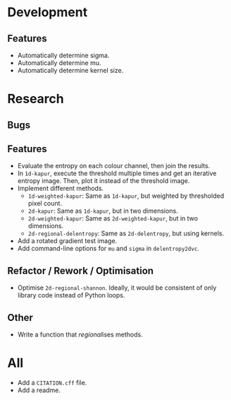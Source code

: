 # Development

## Features
- Automatically determine sigma.
- Automatically determine mu.
- Automatically determine kernel size.


# Research

## Bugs

## Features
- Evaluate the entropy on each colour channel, then join the results.
- In `1d-kapur`, execute the threshold multiple times and get an iterative entropy image. Then, plot it instead of the threshold image.
- Implement different methods.
  - `1d-weighted-kapur`: Same as `1d-kapur`, but weighted by thresholded pixel count.
  - `2d-kapur`: Same as `1d-kapur`, but in two dimensions.
  - `2d-weighted-kapur`: Same as `2d-weighted-kapur`, but in two dimensions.
  - `2d-regional-delentropy`: Same as `2d-delentropy`, but using kernels.
- Add a rotated gradient test image.
- Add command-line options for `mu` and `sigma` in `delentropy2dvc`.

## Refactor / Rework / Optimisation
- Optimise `2d-regional-shannon`. Ideally, it would be consistent of only library code instead of Python loops.

## Other
- Write a function that *regional*ises methods.


# All
- Add a `CITATION.cff` file.
- Add a readme.
